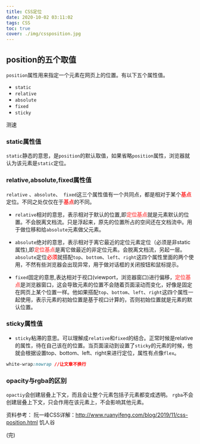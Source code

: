 ```yaml
---
title: CSS定位
date: 2020-10-02 03:11:02
tags: CSS
toc: true
cover: ./img/cssposition.jpg
---
```


## __position的五个取值__
`position`属性用来指定一个元素在网页上的位置。有以下五个属性值。
* `static`
* `relative`
* `absolute`
* `fixed`
* `sticky`
<!--more-->

<font class="ff6666">测速</font>

### __static属性值__
`static`静态的意思，是`position`的默认取值，如果省略`position`属性，浏览器就认为该元素是`static`定位。

### __relative,absolute,fixed属性值__
`relative` 、`absolute`、` fixed`这三个属性值有一个共同点，都是相对于某个<font color=#FF3333><b>基点</b></font>定位。不同之处仅仅在于<font color=#FF3333><b>基点</b></font>的不同。

*  `relative`相对的意思，表示相对于默认的位置,即<font color=#FF6666><b>定位基点</b></font>就是元素默认的位置。不会脱离文档流。只是浮起来，原先的位置所占的空间还在文档流中。用于做位移和给`absolute`元素做父元素。


* `absolute`绝对的意思，表示相对于离它最近的定位元素定位（必须是非static属性),即<font color=#FF6666><b>定位基点</b></font>是离它做最近的非定位元素。会脱离文档流，另起一层。`absolute`定位<font color=#FF3333><b>必须</b></font>就搭配`top`、`bottom`、`left`、`right`这四个属性里面的两个使用，不然有些浏览器会出现异常，用于做对话框的关闭按钮和鼠标提示。

* `fixed`固定的意思,表达相对于视口(viewport，浏览器窗口)进行偏移，<font color=#FF6666><b>定位基点</b></font>是浏览器窗口，这会导致元素的位置不会随着页面滚动而变化，好像是固定在网页上某个位置一样。他如果搭配`top`、`bottom`、`left`、`right`这四个属性一起使用，表示元素的初始位置是基于视口计算的，否则初始位置就是元素的默认位置。

### __sticky属性值__
* `sticky`粘滞的意思。可以理解成`relative`和`fixed`的结合。正常时候是relative的属性，待在自己该在的位置。当页面滚动到设置了`sticky`的元素的时候，他就会根据设置top、bottom、left、right来进行定位，属性有点像`flex`。

```css
white-wrap:nowrap //让文章不换行
```
### __opacity与rgba的区别__
`opactiy`会创建层叠上下文，而且会让整个元素包括子元素都变成透明。
`rgba`不会创建层叠上下文，只会作用在该元素上，不会影响其他元素。




资料参考：
阮一峰CSS详解：http://www.ruanyifeng.com/blog/2019/11/css-position.html
饥人谷


(完)
